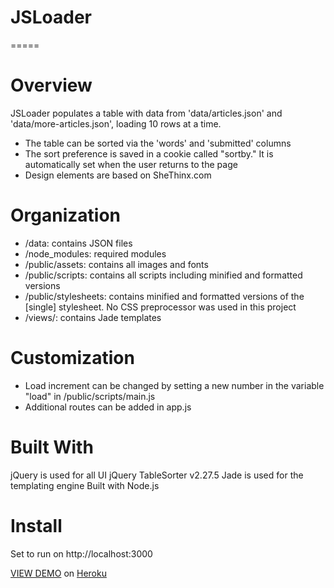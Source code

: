 # JSLoader
=====

# Overview
JSLoader populates a table with data from 'data/articles.json' and 'data/more-articles.json', loading 10 rows at a time.
-  The table can be sorted via the 'words' and 'submitted' columns
-  The sort preference is saved in a cookie called "sortby." It is automatically set when the user returns to the page
-  Design elements are based on SheThinx.com

# Organization
- /data: contains JSON files
- /node_modules: required modules
- /public/assets: contains all images and fonts
- /public/scripts: contains all scripts including minified and formatted versions
- /public/stylesheets: contains minified and formatted versions of the [single] stylesheet. No CSS preprocessor was used in this project
- /views/: contains Jade templates

# Customization
-  Load increment can be changed by setting a new number in the variable "load" in /public/scripts/main.js
-  Additional routes can be added in app.js

# Built With
jQuery is used for all UI
jQuery TableSorter v2.27.5
Jade is used for the templating engine
Built with Node.js

# Install
Set to run on http://localhost:3000

[VIEW DEMO](https://aqueous-harbor-83322.herokuapp.com) on [Heroku](http://herokuapp.com)
